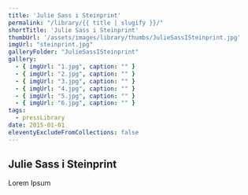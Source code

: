 ```yaml
---
title: 'Julie Sass i Steinprint'
permalink: "/library/{{ title | slugify }}/"
shortTitle: 'Julie Sass i Steinprint'
thumbUrl: '/assets/images/library/thumbs/JulieSassISteinprint.jpg'
imgUrl: "steinprint.jpg"
galleryFolder: "JulieSassISteinprint"
gallery:
  - { imgUrl: "1.jpg", caption: "" }
  - { imgUrl: "2.jpg", caption: "" }
  - { imgUrl: "3.jpg", caption: "" }
  - { imgUrl: "4.jpg", caption: "" }
  - { imgUrl: "5.jpg", caption: "" }
  - { imgUrl: "6.jpg", caption: "" }    
tags:
  - pressLibrary
date: 2015-01-01
eleventyExcludeFromCollections: false
---
```



<h2>Julie Sass i Steinprint</h2>
<p>Lorem Ipsum</p>
